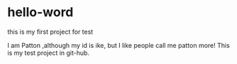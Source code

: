 # hello-word
this is my first project for test

I am Patton ,although my id is ike, but I like people call me patton more!
This is my test project in git-hub.
